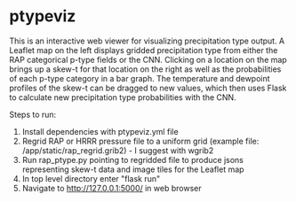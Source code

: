 # ptypeviz
 
This is an interactive web viewer for visualizing precipitation type output. A Leaflet map on the left displays gridded precipitation type from either the RAP categorical p-type fields or the CNN. Clicking on a location on the map brings up a skew-t for that location on the right as well as the probabilities of each p-type category in a bar graph. The temperature and dewpoint profiles of the skew-t can be dragged to new values, which then uses Flask to calculate new precipitation type probabilities with the CNN.

Steps to run:

1) Install dependencies with ptypeviz.yml file
2) Regrid RAP or HRRR pressure file to a uniform grid (example file: /app/static/rap_regrid.grib2) - I suggest with wgrib2
3) Run rap_ptype.py pointing to regridded file to produce jsons representing skew-t data and image tiles for the Leaflet map
4) In top level directory enter "flask run" 
5) Navigate to http://127.0.0.1:5000/ in web browser
